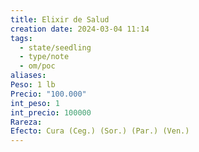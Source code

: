 ```yaml
---
title: Elixir de Salud
creation date: 2024-03-04 11:14
tags:
  - state/seedling
  - type/note
  - om/poc
aliases: 
Peso: 1 lb
Precio: "100.000"
int_peso: 1
int_precio: 100000
Rareza: 
Efecto: Cura (Ceg.) (Sor.) (Par.) (Ven.)
---
```


  
